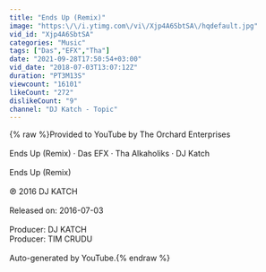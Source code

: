 ```yaml
---
title: "Ends Up (Remix)"
image: "https:\/\/i.ytimg.com\/vi\/Xjp4A6SbtSA\/hqdefault.jpg"
vid_id: "Xjp4A6SbtSA"
categories: "Music"
tags: ["Das","EFX","Tha"]
date: "2021-09-28T17:50:54+03:00"
vid_date: "2018-07-03T13:07:12Z"
duration: "PT3M13S"
viewcount: "16101"
likeCount: "272"
dislikeCount: "9"
channel: "DJ Katch - Topic"
---
```

{% raw %}Provided to YouTube by The Orchard Enterprises<br /><br />Ends Up (Remix) · Das EFX · Tha Alkaholiks · DJ Katch<br /><br />Ends Up (Remix)<br /><br />℗ 2016 DJ KATCH<br /><br />Released on: 2016-07-03<br /><br />Producer: DJ KATCH<br />Producer: TIM CRUDU<br /><br />Auto-generated by YouTube.{% endraw %}
